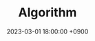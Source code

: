 ---
layout  : category
title   : Algorithm
summary :
date    : 2023-03-01 18:00:00 +0900
updated : 2023-03-02 20:00:00 +0900
tag     : algorithm
toc     : true
public  : false
parent  : [[/index]]
latex   : false
---